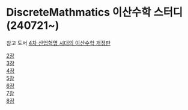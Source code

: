 # DiscreteMathmatics 이산수학 스터디 (240721~)
참고 도서 [4차 산업혁명 시대의 이산수학 개정판](https://www.yes24.com/Product/Goods/74301500)

[2장](https://github.com/handnew04/DiscreteMathmatics/issues/2)\
[3장](https://github.com/handnew04/DiscreteMathmatics/issues/12)\
[4장](https://github.com/handnew04/DiscreteMathmatics/issues/21)\
[5장](https://github.com/handnew04/DiscreteMathmatics/issues/27)\
[6장](https://github.com/handnew04/DiscreteMathmatics/issues/36)\
[7장](https://github.com/handnew04/DiscreteMathmatics/issues/44)\
[8장](https://github.com/handnew04/DiscreteMathmatics/issues/45)
